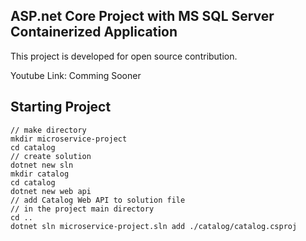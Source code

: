 ## ASP.net Core Project with MS SQL Server Containerized Application
This project is developed for open source contribution.

Youtube Link: Comming Sooner

## Starting Project
```
// make directory 
mkdir microservice-project
cd catalog
// create solution
dotnet new sln
mkdir catalog
cd catalog
dotnet new web api
// add Catalog Web API to solution file
// in the project main directory
cd ..
dotnet sln microservice-project.sln add ./catalog/catalog.csproj
```
